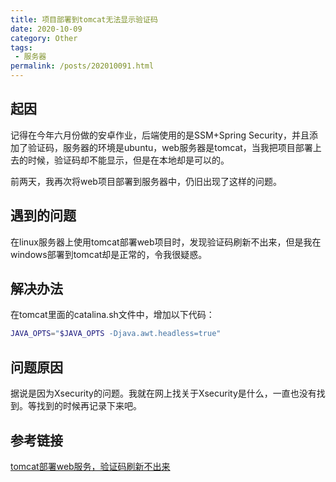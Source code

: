 ```yaml
---
title: 项目部署到tomcat无法显示验证码
date: 2020-10-09
category: Other
tags:
 - 服务器 
permalink: /posts/202010091.html
---
```


## 起因

记得在今年六月份做的安卓作业，后端使用的是SSM+Spring Security，并且添加了验证码，服务器的环境是ubuntu，web服务器是tomcat，当我把项目部署上去的时候，验证码却不能显示，但是在本地却是可以的。

前两天，我再次将web项目部署到服务器中，仍旧出现了这样的问题。

## 遇到的问题

在linux服务器上使用tomcat部署web项目时，发现验证码刷新不出来，但是我在windows部署到tomcat却是正常的，令我很疑惑。

## 解决办法

在tomcat里面的catalina.sh文件中，增加以下代码：

```sh
JAVA_OPTS="$JAVA_OPTS -Djava.awt.headless=true"
```

## 问题原因

据说是因为Xsecurity的问题。我就在网上找关于Xsecurity是什么，一直也没有找到。等找到的时候再记录下来吧。

## 参考链接

[tomcat部署web服务，验证码刷新不出来](https://blog.csdn.net/qq_27808011/article/details/82730613)